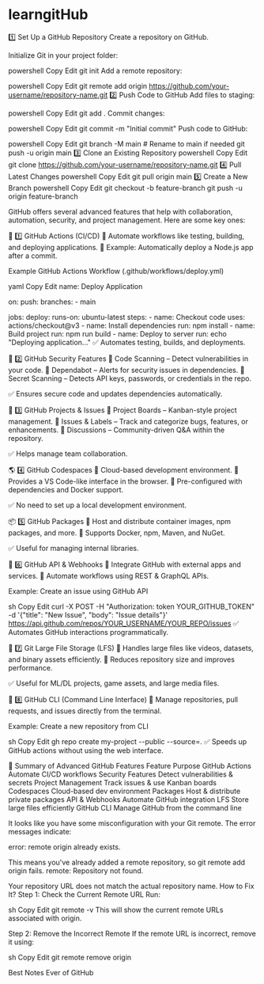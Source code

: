 # learngitHub

1️⃣ Set Up a GitHub Repository
Create a repository on GitHub.

Initialize Git in your project folder:

powershell
Copy
Edit
git init
Add a remote repository:

powershell
Copy
Edit
git remote add origin https://github.com/your-username/repository-name.git
2️⃣ Push Code to GitHub
Add files to staging:

powershell
Copy
Edit
git add .
Commit changes:

powershell
Copy
Edit
git commit -m "Initial commit"
Push code to GitHub:

powershell
Copy
Edit
git branch -M main  # Rename to main if needed
git push -u origin main
3️⃣ Clone an Existing Repository
powershell
Copy
Edit
git clone https://github.com/your-username/repository-name.git
4️⃣ Pull Latest Changes
powershell
Copy
Edit
git pull origin main
5️⃣ Create a New Branch
powershell
Copy
Edit
git checkout -b feature-branch
git push -u origin feature-branch


GitHub offers several advanced features that help with collaboration, automation, security, and project management. Here are some key ones:

🚀 1️⃣ GitHub Actions (CI/CD)
🔹 Automate workflows like testing, building, and deploying applications.
🔹 Example: Automatically deploy a Node.js app after a commit.

Example GitHub Actions Workflow (.github/workflows/deploy.yml)

yaml
Copy
Edit
name: Deploy Application

on:
  push:
    branches:
      - main

jobs:
  deploy:
    runs-on: ubuntu-latest
    steps:
      - name: Checkout code
        uses: actions/checkout@v3
      - name: Install dependencies
        run: npm install
      - name: Build project
        run: npm run build
      - name: Deploy to server
        run: echo "Deploying application..."
✅ Automates testing, builds, and deployments.

🔐 2️⃣ GitHub Security Features
🔹 Code Scanning – Detect vulnerabilities in your code.
🔹 Dependabot – Alerts for security issues in dependencies.
🔹 Secret Scanning – Detects API keys, passwords, or credentials in the repo.

✅ Ensures secure code and updates dependencies automatically.

👥 3️⃣ GitHub Projects & Issues
🔹 Project Boards – Kanban-style project management.
🔹 Issues & Labels – Track and categorize bugs, features, or enhancements.
🔹 Discussions – Community-driven Q&A within the repository.

✅ Helps manage team collaboration.

🌎 4️⃣ GitHub Codespaces
🔹 Cloud-based development environment.
🔹 Provides a VS Code-like interface in the browser.
🔹 Pre-configured with dependencies and Docker support.

✅ No need to set up a local development environment.

📦 5️⃣ GitHub Packages
🔹 Host and distribute container images, npm packages, and more.
🔹 Supports Docker, npm, Maven, and NuGet.

✅ Useful for managing internal libraries.

🔄 6️⃣ GitHub API & Webhooks
🔹 Integrate GitHub with external apps and services.
🔹 Automate workflows using REST & GraphQL APIs.

Example: Create an issue using GitHub API

sh
Copy
Edit
curl -X POST -H "Authorization: token YOUR_GITHUB_TOKEN" \
     -d '{"title": "New Issue", "body": "Issue details"}' \
     https://api.github.com/repos/YOUR_USERNAME/YOUR_REPO/issues
✅ Automates GitHub interactions programmatically.

📂 7️⃣ Git Large File Storage (LFS)
🔹 Handles large files like videos, datasets, and binary assets efficiently.
🔹 Reduces repository size and improves performance.

✅ Useful for ML/DL projects, game assets, and large media files.

🚀 8️⃣ GitHub CLI (Command Line Interface)
🔹 Manage repositories, pull requests, and issues directly from the terminal.

Example: Create a new repository from CLI

sh
Copy
Edit
gh repo create my-project --public --source=.
✅ Speeds up GitHub actions without using the web interface.

🔹 Summary of Advanced GitHub Features
Feature	Purpose
GitHub Actions	Automate CI/CD workflows
Security Features	Detect vulnerabilities & secrets
Project Management	Track issues & use Kanban boards
Codespaces	Cloud-based dev environment
Packages	Host & distribute private packages
API & Webhooks	Automate GitHub integration
LFS	Store large files efficiently
GitHub CLI	Manage GitHub from the command line

It looks like you have some misconfiguration with your Git remote. The error messages indicate:

error: remote origin already exists.

This means you've already added a remote repository, so git remote add origin fails.
remote: Repository not found.

Your repository URL does not match the actual repository name.
How to Fix It?
Step 1: Check the Current Remote URL
Run:

sh
Copy
Edit
git remote -v
This will show the current remote URLs associated with origin.

Step 2: Remove the Incorrect Remote
If the remote URL is incorrect, remove it using:

sh
Copy
Edit
git remote remove origin

Best Notes Ever of GitHub 
